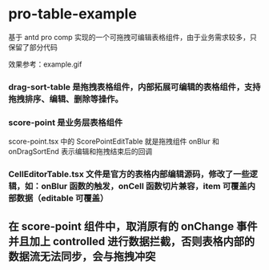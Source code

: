 # pro-table-example

基于 antd pro comp 实现的一个可拖拽可编辑表格组件，由于业务需求较多，只保留了部分代码

效果参考：example.gif

### drag-sort-table 是拖拽表格组件，内部拓展可编辑的表格组件，支持拖拽排序、编辑、删除等操作。

### score-point 是业务层表格组件

score-point.tsx 中的 ScorePointEditTable 就是拖拽组件
onBlur 和 onDragSortEnd 表示编辑和拖拽结束后的回调

### CellEditorTable.tsx 文件是官方的表格内部编辑源码，修改了一些逻辑，如：onBlur 函数的触发，onCell 函数切片兼容，item 可覆盖内部数据（editable 可覆盖）

## 在 score-point 组件中，取消原有的 onChange 事件并且加上 controlled 进行数据拦截，否则表格内部的数据流无法同步，会与拖拽冲突
